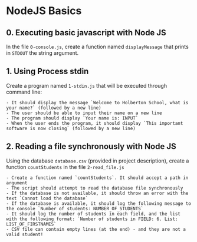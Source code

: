 # NodeJS Basics

## 0. Executing basic javascript with Node JS
In the file `0-console.js`, create a function named `displayMessage` that prints in `STDOUT` the string argument.

## 1. Using Process stdin
Create a program named `1-stdin.js` that will be executed through command line:

    - It should display the message `Welcome to Holberton School, what is your name?` (followed by a new line)
    - The user should be able to input their name on a new line
    - The program should display `Your name is: INPUT`
    - When the user ends the program, it should display `This important software is now closing` (followed by a new line)

## 2. Reading a file synchronously with Node JS
Using the database `database.csv` (provided in project description), create a function `countStudents` in the file `2-read_file.js`

    - Create a function named `countStudents`. It should accept a path in argument
    - The script should attempt to read the database file synchronously
    - If the database is not available, it should throw an error with the text `Cannot load the database`
    - If the database is available, it should log the following message to the console `Number of students: NUMBER_OF_STUDENTS`
    - It should log the number of students in each field, and the list with the following format: `Number of students in FIELD: 6. List: LIST_OF_FIRSTNAMES`
    - CSV file can contain empty lines (at the end) - and they are not a valid student!
